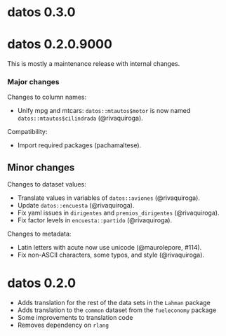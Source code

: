 # datos 0.3.0

# datos 0.2.0.9000

This is mostly a maintenance release with internal changes.

### Major changes

Changes to column names:

* Unify mpg and mtcars: `datos::mtautos$motor` is now named `datos::mtautos$cilindrada` (@rivaquiroga).

Compatibility:

* Import required packages (pachamaltese).

## Minor changes

Changes to dataset values:

* Translate values in variables of `datos::aviones` (@rivaquiroga).
* Update `datos::encuesta` (@rivaquiroga).
* Fix yaml issues in `dirigentes` and `premios_dirigentes` (@rivaquiroga).
* Fix factor levels in `encuesta::partido` (@rivaquiroga).

Changes to metadata:

* Latin letters with acute now use unicode (@maurolepore, #114).
* Fix non-ASCII characters, some typos, and style (@rivaquiroga).

# datos 0.2.0

* Adds translation for the rest of the data sets in the `Lahman` package
* Adds translation to the `common` dataset from the `fueleconomy` package
* Some improvements to translation code
* Removes dependency on `rlang`
